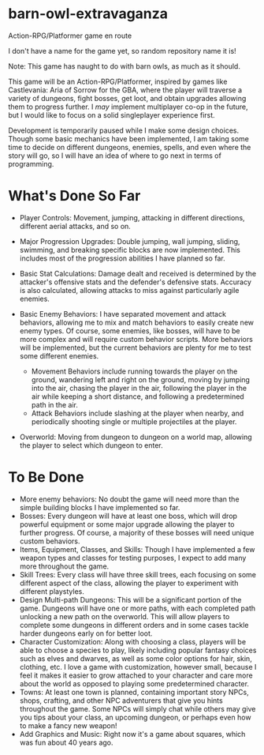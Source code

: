 # barn-owl-extravaganza
Action-RPG/Platformer game en route

I don't have a name for the game yet, so random repository name it is!

Note: This game has naught to do with barn owls, as much as it should.

This game will be an Action-RPG/Platformer, inspired by games like Castlevania: Aria of Sorrow for the GBA, where the player will traverse a variety of dungeons, fight bosses, get loot, and obtain upgrades allowing them to progress further. I *may* implement multiplayer co-op in the future, but I would like to focus on a solid singleplayer experience first.

Development is temporarily paused while I make some design choices. Though some basic mechanics have been implemented, I am taking some time to decide on different dungeons, enemies, spells, and even where the story will go, so I will have an idea of where to go next in terms of programming.
# What's Done So Far
* Player Controls: Movement, jumping, attacking in different directions, different aerial attacks, and so on.
* Major Progression Upgrades: Double jumping, wall jumping, sliding, swimming, and breaking specific blocks are now implemented. This includes most of the progression abilities I have planned so far.
* Basic Stat Calculations: Damage dealt and received is determined by the attacker's offensive stats and the defender's defensive stats. Accuracy is also calculated, allowing attacks to miss against particularly agile enemies.

* Basic Enemy Behaviors: I have separated movement and attack behaviors, allowing me to mix and match behaviors to easily create new enemy types. Of course, some enemies, like bosses, will have to be more complex and will require custom behavior scripts. More behaviors will be implemented, but the current behaviors are plenty for me to test some different enemies.

  * Movement Behaviors include running towards the player on the ground, wandering left and right on the ground, moving by jumping into the air, chasing the player in the air, following the player in the air while keeping a short distance, and following a predetermined path in the air.
  * Attack Behaviors include slashing at the player when nearby, and periodically shooting single or multiple projectiles at the player.

* Overworld: Moving from dungeon to dungeon on a world map, allowing the player to select which dungeon to enter.


# To Be Done
* More enemy behaviors: No doubt the game will need more than the simple building blocks I have implemented so far.
* Bosses: Every dungeon will have at least one boss, which will drop powerful equipment or some major upgrade allowing the player to further progress. Of course, a majority of these bosses will need unique custom behaviors.
* Items, Equipment, Classes, and Skills: Though I have implemented a few weapon types and classes for testing purposes, I expect to add many more throughout the game.
* Skill Trees: Every class will have three skill trees, each focusing on some different aspect of the class, allowing the player to experiment with different playstyles.
* Design Multi-path Dungeons: This will be a significant portion of the game. Dungeons will have one or more paths, with each completed path unlocking a new path on the overworld. This will allow players to complete some dungeons in different orders and in some cases tackle harder dungeons early on for better loot.
* Character Customization: Along with choosing a class, players will be able to choose a species to play, likely including popular fantasy choices such as elves and dwarves, as well as some color options for hair, skin, clothing, etc. I love a game with customization, however small, because I feel it makes it easier to grow attached to your character and care more about the world as opposed to playing some predetermined character.
* Towns: At least one town is planned, containing important story NPCs, shops, crafting, and other NPC adventurers that give you hints throughout the game. Some NPCs will simply chat while others may give you tips about your class, an upcoming dungeon, or perhaps even how to make a fancy new weapon!
* Add Graphics and Music: Right now it's a game about squares, which was fun about 40 years ago.
